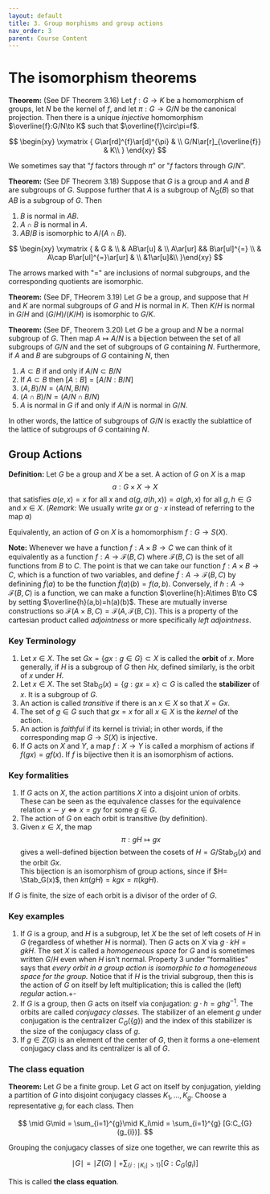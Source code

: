 ```yaml
---
layout: default
title: 3. Group morphisms and group actions
nav_order: 3
parent: Course Content
---
```


# The isomorphism theorems

**Theorem:** (See DF Theorem 3.16) Let $f:G\to K$ be a homomorphism of groups, let $N$ be the kernel of $f$, and let
$\pi:G\to G/N$ be the canonical projection.  Then there is a unique *injective* homomorphism
$\overline{f}:G/N\to K$ such that $\overline{f}\circ\pi=f$.

$$
\begin{xy}
\xymatrix {
G\ar[rd]^{f}\ar[d]^{\pi} &  \\
G/N\ar[r]_{\overline{f}} & K\\
}
\end{xy}
$$

We sometimes say that "$f$ factors through $\pi$" or "$f$ factors through $G/N$".

**Theorem:** (See DF Theorem 3.18) Suppose that $G$ is a group and $A$ and $B$ are subgroups of $G$.  Suppose further
that $A$ is a subgroup of $N_{G}(B)$ so that $AB$ is a subgroup of $G$.  Then
1. $B$ is normal in $AB$.
2. $A\cap B$ is normal in $A$.
3. $AB/B$ is isomorphic to $A/(A\cap B)$.

$$
\begin{xy}
\xymatrix {
    & G & \\
    & AB\ar[u] & \\
    A\ar[ur] && B\ar[ul]^{=} \\
    & A\cap B\ar[ul]^{=}\ar[ur] & \\
    &1\ar[u]&\\
}\end{xy}
$$

The arrows marked with "=" are inclusions of normal subgroups, and the corresponding quotients are isomorphic.  

**Theorem:** (See DF, THeorem 3.19) Let $G$ be a group, and suppose that
$H$ and $K$ are normal subgroups of $G$ and $H$ is normal in $K$.
Then $K/H$ is normal in $G/H$ and $(G/H)/(K/H)$ is isomorphic to $G/K$. 

**Theorem:** (See DF, Theorem 3.20)  Let $G$ be a group and
$N$ be a normal subgroup of $G$.  Then map $A\mapsto A/N$ is
a bijection between the set of all subgroups of $G/N$ and
the set of subgroups of $G$ containing $N$. Furthermore,
if $A$ and $B$ are subgroups of $G$ containing $N$, then
1. $A\subset B$ if and only if $A/N\subset B/N$
2. If $A\subset B$ then $[A:B]=[A/N:B/N]$
3. $\langle A, B\rangle/N=\langle A/N,B/N\rangle$
4. $(A\cap B)/N=(A/N\cap B/N)$
5. $A$ is normal in $G$ if and only if $A/N$ is normal in $G/N$.

In other words, the lattice of subgroups of $G/N$ is exactly
the sublattice of the lattice of subgroups of $G$ containing $N$.

## Group Actions

**Definition:** Let $G$ be a group and $X$ be a set.  A action of $G$ on $X$ is a map
$$
a: G\times X\to X
$$
that satisfies $a(e,x)=x$ for all $x$ and $a(g,a(h,x))=a(gh,x)$ for all $g,h\in G$ and $x\in X$.
(*Remark:* We usually write $gx$ or $g\cdot x$ instead of referring to the map $a$)

Equivalently, an action of $G$ on $X$ is a homomorphism $f:G\to S(X)$. 

**Note:** Whenever we have a function $f: A\times B\to C$ we can think of it equivalently as a
function $f:A\to \mathcal{F}(B,C)$ where $\mathcal{F}(B,C)$ is the set of all functions from $B$ to $C$.
The point is that we can take our function $f:A\times B\to C$, which is a function of two variables,
and define $\tilde{f}:A\to\mathcal{F}(B,C)$ by definining $\tilde{f}(a)$ to be the function
$\tilde{f}(a)(b)=f(a,b)$.  Conversely, if $h:A\to\mathcal{F}(B,C)$ is a function, we can make a function
$\overline{h}:A\times B\to C$ by setting $\overline{h}(a,b)=h(a)(b)$.  These are mutually inverse constructions
so $\mathcal{F}(A\times B,C)=\mathcal{F}(A,\mathcal{F}(B,C))$. 
This is a property of the cartesian product called *adjointness*
or more specifically *left adjointness*.

### Key Terminology

1. Let $x\in X$.  The set $Gx=\lbrace gx: g\in G\rbrace\subset X$ is called the **orbit** of $x$.  More generally,
if $H$ is a subgroup of $G$ then $Hx$, defined similarly, is the orbit of $x$ under $H$.
2. Let $x\in X$.  The set $\mathrm{Stab}_{G}(x)=\lbrace g : gx=x\rbrace\subset G$ is called the **stabilizer** of $x$. It is a subgroup of $G$.
3. An action is called *transitive* if there is an $x\in X$ so that $X=Gx$.
4. The set of $g\in G$ such that $gx=x$ for all $x\in X$ is the *kernel* of the action.
5. An action is *faithful* if its kernel is trivial; in other words, if the corresponding map $G\to S(X)$
is injective. 
6. If $G$ acts on $X$ and $Y$, a map $f:X\to Y$ is called a morphism of actions if $f(gx)=gf(x)$.
If $f$ is bijective then it is an isomorphism of actions. 


### Key formalities

1. If $G$ acts on $X$, the action partitions $X$ into a disjoint union of orbits.  These can be seen as the equivalence classes for the equivalence relation $x\sim y\iff x=gy$ for some $g\in G$.
2. The action of $G$ on each orbit is transitive (by definition).
3. Given $x\in X$, the map
$$
\pi: gH\mapsto gx
$$
gives a well-defined bijection between the cosets of 
$H=G/\mathrm{Stab}_{G}(x)$ and the orbit $Gx$.  
This bijection
is an isomorphism of group actions, since if $H=
\Stab_G(x)$, then 
$k\pi(gH)=kgx=\pi(kgH)$.  


If $G$ is finite,
the size of each orbit is a divisor of the order of $G$.

### Key examples

1. If $G$ is a group, and $H$ is a subgroup, let $X$ be the set of left cosets of $H$ in $G$ (regardless of
whether $H$ is normal).  Then $G$ acts on $X$ via $g\cdot kH=gkH$.  The set $X$ is called a *homogeneous space*
for $G$ and is sometimes written $G/H$ even when $H$ isn't normal.   Property 3 under "formalities"
says that *every orbit in a group action is isomorphic to a homogeneous space for the group.*  Notice that
if $H$ is the trivial subgroup, then this is the action of $G$ on itself by left multiplication; this is called the (left) *regular* action.+-
2. If $G$ is a group, then $G$ acts on itself via conjugation: $g\cdot h=ghg^{-1}$.  The orbits
are called *conjugacy classes.*  The stabilizer of an element $g$ under conjugation is the centralizer
$C_{G}(\lbrace g \rbrace)$ and the index of this stabilizer is the size of the conjugacy class of $g$. 
3. If $g\in Z(G)$ is an element of the center of $G$, then it forms a one-element conjugacy class and its centralizer is all of $G$. 


### The class equation

**Theorem:** Let $G$ be a finite group.  Let $G$ act on itself by conjugation, yielding
a partition of $G$ into disjoint conjugacy classes $K_1,\ldots, K_g$.  Choose a representative $g_{i}$
for each class. Then

$$
\mid G\mid = \sum_{i=1}^{g}\mid K_i\mid = \sum_{i=1}^{g} [G:C_{G}(g_{i})].
$$

Grouping the conjugacy classes of size one together, we can rewrite this as

$$
\mid G\mid = \mid Z(G)\mid + \sum_{\lbrace i : \mid K_{i}\mid>1\rbrace}  [G:C_{G}(g_{i})]
$$

This is called **the class equation**.